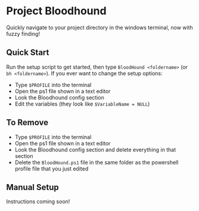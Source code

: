 # Project Bloodhound

Quickly navigate to your project directory in the windows terminal, now with fuzzy finding!

## Quick Start

Run the setup script to get started, then type `BloodHound <foldername>` (or `bh <foldername>`).
If you ever want to change the setup options:

- Type `$PROFILE` into the terminal
- Open the ps1 file shown in a text editor
- Look the Bloodhound config section
- Edit the variables (they look like `$VariableName = NULL`)

## To Remove

- Type `$PROFILE` into the terminal
- Open the ps1 file shown in a text editor
- Look the Bloodhound config section and delete everything in that section
- Delete the `BloodHound.ps1` file in the same folder as the powershell profile file that you just edited

## Manual Setup

Instructions coming soon!
